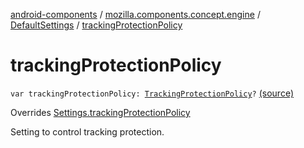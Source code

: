 [android-components](../../index.md) / [mozilla.components.concept.engine](../index.md) / [DefaultSettings](index.md) / [trackingProtectionPolicy](./tracking-protection-policy.md)

# trackingProtectionPolicy

`var trackingProtectionPolicy: `[`TrackingProtectionPolicy`](../-engine-session/-tracking-protection-policy/index.md)`?` [(source)](https://github.com/mozilla-mobile/android-components/blob/master/components/concept/engine/src/main/java/mozilla/components/concept/engine/Settings.kt#L184)

Overrides [Settings.trackingProtectionPolicy](../-settings/tracking-protection-policy.md)

Setting to control tracking protection.

